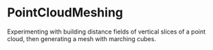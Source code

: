 # PointCloudMeshing
Experimenting with building distance fields of vertical slices of a point cloud, then generating a mesh with marching cubes.

